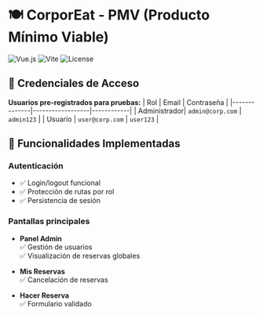 # 🍽️ CorporEat - PMV (Producto Mínimo Viable)

![Vue.js](https://img.shields.io/badge/Vue.js-3.x-42b983?logo=vuedotjs)
![Vite](https://img.shields.io/badge/Vite-4.x-646CFF?logo=vite)
![License](https://img.shields.io/badge/Licencia-MIT-green)

## 🔑 Credenciales de Acceso
**Usuarios pre-registrados para pruebas:**
| Rol          | Email            | Contraseña |
|--------------|------------------|------------|
| Administrador| `admin@corp.com` | `admin123` |
| Usuario      | `user@corp.com`  | `user123`  |

## 📌 Funcionalidades Implementadas
### Autenticación
- ✅ Login/logout funcional
- ✅ Protección de rutas por rol
- ✅ Persistencia de sesión

### Pantallas principales
- **Panel Admin**  
  ✅ Gestión de usuarios  
  ✅ Visualización de reservas globales  

- **Mis Reservas**  
  ✅ Cancelación de reservas  

- **Hacer Reserva**  
  ✅ Formulario validado  